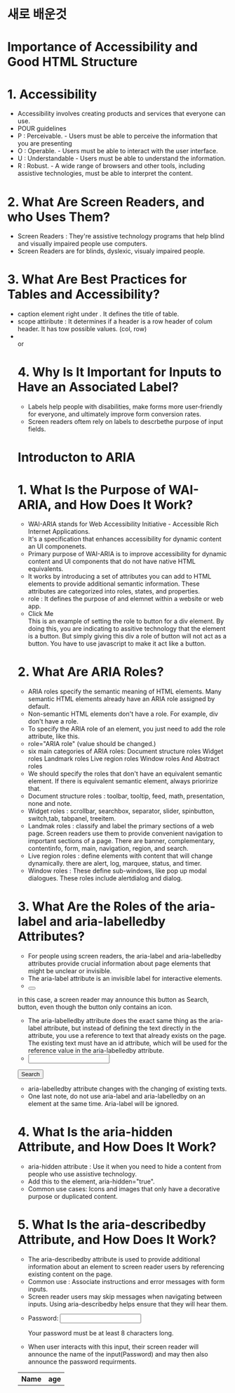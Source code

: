 # 새로 배운것
#
# Importance of Accessibility and Good HTML Structure
# 1. Accessibility
- Accessibility involves creating products and services that everyone can use.
- POUR guidelines
- P : Perceivable. - Users must be able to perceive the information that you are presenting
- O : Operable. - Users must be able to interact with the user interface.
- U : Understandable - Users must be able to understand the information.
- R : Robust. - A wide range of browsers and other tools, including assistive technologies, must be able to interpret the content.
#
#
# 2. What Are Screen Readers, and who Uses Them?
- Screen Readers : They're assistive technology programs that help blind and visually impaired people use computers.
- Screen Readers are for blinds, dyslexic, visualy impaired people.
#
#
# 3. What Are Best Practices for Tables and Accessibility?
- caption element right under <table>. It defines the title of table.
- scope attiribute : It determines if a header is a row header of colum header. It has tow possible values. (col, row)
- <th scope="col">Name</th> or <th scope="row">age</th>
#
#
# 4. Why Is It Important for Inputs to Have an Associated Label?
- Labels help people with disabilities, make forms more user-friendly for everyone, and ultimately improve form conversion rates.
- Screen readers oftem rely on labels to descrbethe purpose of input fields. 
#
#
#
# Introducton to ARIA
# 1. What Is the Purpose of WAI-ARIA, and How Does It Work?
- WAI-ARIA stands for Web Accessibility Initiative - Accessible Rich Internet Applications. 
- It's a specification that enhances accessibility for dynamic content an UI componenets.
- Primary purpose of WAI-ARIA is to improve accessibility for dynamic content and UI components that do not have native HTML equivalents.
- It works by introducing a set of attributes you can add to HTML elements to provide additional semantic information. These attributes are categorized into roles, states, and properties.
- role : It defines the purpose of and elemnet within a website or web app.  
- <div role="button">Click Me</div>  This is an example of setting the role to button for a div element. By doing this, you are indicating to assitive technology that the element is a button. But simply giving this div a role of button will not act as a button. You have to use javascript to make it act like a button.
#
#
# 2. What Are ARIA Roles?
- ARIA roles specify the semantic meaning of HTML elements. Many semantic HTML elements already have an ARIA role assigned by default. 
- Non-semantic HTML elements don't have a role. For example, div don't have a role. 
- To specify the ARIA role of an element, you just need to add the role attribute, like this. 
- role="ARIA role" (value should be changed.)
- six main categories of ARIA roles:
    Document structure roles
    Widget roles
    Landmark roles
    Live region roles
    Window roles
    And Abstract roles
- We should specify the roles that don't have an equivalent semantic element. If there is equivalent semantic element, always prioririze that.
- Document structure roles : toolbar, tooltip, feed, math, presentation, none and note. 
- Widget roles : scrollbar, searchbox, separator, slider, spinbutton, switch,tab, tabpanel, treeitem.
- Landmak roles : classify and label the primary sections of a web page. Screen readers use them to provide convenient navigation to important sections of a page. There are banner, complementary, contentinfo, form, main, navigation, region, and search.
- Live region roles : define elements with content that will change dynamically. there are alert, log, marquee, status, and timer.
- Window roles : These define sub-windows, like pop up modal dialogues. These roles include alertdialog and dialog.
#
#
# 3. What Are the Roles of the aria-label and aria-labelledby Attributes?
- For people using screen readers, the aria-label and aria-labelledby attributes provide crucial information about page elements that might be unclear or invisible.
- The aria-label attribute is an invisible label for interactive elements.
- <button aria-label="Search">
    <i class="fas fa-search"></i>
    </button>
 in this case, a screen reader may announce this button as Search, button, even though the button only contains an icon. 
- The aria-labelledby attribute does the exact same thing as the aria-label attribute, but instead of defining the text directly in the attribute, you use a reference to text that already exists on the page. The existing text must have an id attribute, which will be used for the reference value in the aria-labelledby attribute.
- <input type="text" aria-labelledby="search-btn">
<button type="button" id="search-btn">Search</button>

- aria-labelledby attribute changes with the changing of existing texts. 
- One last note, do not use aria-label and aria-labelledby on an element at the same time. Aria-label will be ignored.
#
#
# 4. What Is the aria-hidden Attribute, and How Does It Work?
- aria-hidden attribute : Use it when you need to hide a content from people who use assistive technology.
- Add this to the element, aria-hidden="true".
- Common use cases: Icons and images that only have a decorative purpose or duplicated content.
# 5. What Is the aria-describedby Attribute, and How Does It Work?
- The aria-describedby attribute is used to provide additional information about an element to screen reader users by referencing existing content on the page.
- Common use : Associate instructions and error messages with form  inputs. 
- Screen reader users may skip messages when navigating between inputs. Using aria-describedby helps ensure that they will hear them. 
- <form>
  <label for="password">Password:</label>
  <input type="password" id="password" aria-describedby="password-help" />
  <p id="password-help">Your password must be at least 8 characters long.</p>
</form>

- When user interacts with this input, their screen reader will announce the name of the input(Password) and may then also announce the password requirments. 

